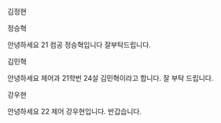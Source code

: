 김정현


정승혁


안녕하세요 21 컴공 정승혁입니다 잘부탁드립니다.


김민혁


안녕하세요 제어과 21학번 24살 김민혁이라고 합니다. 잘 부탁 드립니다.

강우현

안녕하세요 22 제어 강우현입니다. 반갑습니다.

